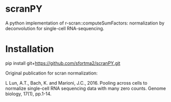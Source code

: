 # scranPY
A python implementation of r-scran::computeSumFactors: normalization by deconvolution for single-cell RNA-sequencing.



# Installation
pip install git+https://github.com/sfortma2/scranPY.git




Original publication for scran normalization:

L Lun, A.T., Bach, K. and Marioni, J.C., 2016. Pooling across cells to normalize single-cell RNA sequencing data with many zero counts. Genome biology, 17(1), pp.1-14.


